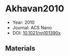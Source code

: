 <a name="article" />

# Akhavan2010

* Year: 2010
* Journal: ACS Nano
* DOI: <a href="https://doi.org/10.1021/nn101390x">10.1021/nn101390x</a>

## Materials

